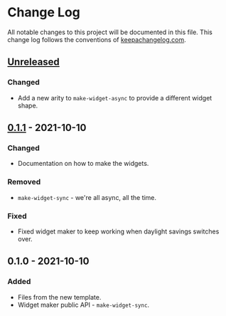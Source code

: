 # Change Log
All notable changes to this project will be documented in this file. This change log follows the conventions of [keepachangelog.com](http://keepachangelog.com/).

## [Unreleased]
### Changed
- Add a new arity to `make-widget-async` to provide a different widget shape.

## [0.1.1] - 2021-10-10
### Changed
- Documentation on how to make the widgets.

### Removed
- `make-widget-sync` - we're all async, all the time.

### Fixed
- Fixed widget maker to keep working when daylight savings switches over.

## 0.1.0 - 2021-10-10
### Added
- Files from the new template.
- Widget maker public API - `make-widget-sync`.

[Unreleased]: https://github.com/your-name/schist/compare/0.1.1...HEAD
[0.1.1]: https://github.com/your-name/schist/compare/0.1.0...0.1.1
